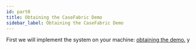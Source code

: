 ```yaml
---
id: part0
title: Obtaining the CaseFabric Demo
sidebar_label: Obtaining the CaseFabric Demo
---
```

First we will implement the system on your machine: 
[obtaining the demo.](https://guide.casefabric.com/docs/getting-started/ObtainingCafDemo.html)
y